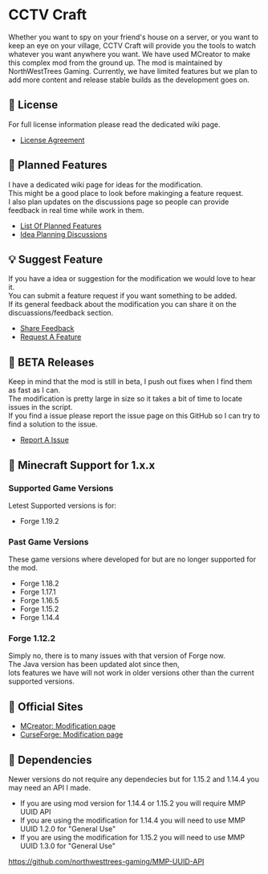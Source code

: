 # CCTV Craft
Whether you want to spy on your friend's house on a server, or you want to keep an eye on your village, CCTV Craft will provide you the tools to watch whatever you want anywhere you want. We have used MCreator to make this complex mod from the ground up. The mod is maintained by NorthWestTrees Gaming. Currently, we have limited features but we plan to add more content and release stable builds as the development goes on.

## 📃 License
For full license information please read the dedicated wiki page.
- [License Agreement](https://github.com/northwesttrees-gaming/CCTV-Craft/wiki/License)

## 📌 Planned Features
I have a dedicated wiki page for ideas for the modification.  
This might be a good place to look before makinging a feature request.  
I also plan updates on the discussions page so people can provide feedback in real time while work in them.
- [List Of Planned Features](https://github.com/northwesttrees-gaming/CCTV-Craft/wiki/Planned-Features)
- [Idea Planning Discussions](https://github.com/northwesttrees-gaming/CCTV-Craft/discussions/categories/idea-planning)

## 💡 Suggest Feature
If you have a idea or suggestion for the modification we would love to hear it.  
You can submit a feature request if you want something to be added.  
If its general feedback about the modification you can share it on the discuassions/feedback section.
- [Share Feedback](https://github.com/northwesttrees-gaming/CCTV-Craft/discussions/categories/feedback)
- [Request A Feature](https://github.com/northwesttrees-gaming/CCTV-Craft/issues/new?assignees=&labels=New%2CFeature&template=feature-request.yml&title=%5BFeature%5D+%3Ctitle%3E)

## 🧪 BETA Releases
Keep in mind that the mod is still in beta, I push out fixes when I find them as fast as I can.  
The modification is pretty large in size so it takes a bit of time to locate issues in the script.  
If you find a issue please report the issue page on this GitHub so I can try to find a solution to the issue.
- [Report A Issue](https://github.com/northwesttrees-gaming/CCTV-Craft/issues/new?assignees=&labels=New%2CBug&template=bug-report.yml&title=%5BBug%5D+%3Ctitle%3E)

## 🔨 Minecraft Support for 1.x.x
### Supported Game Versions
Letest Supported versions is for:
- Forge 1.19.2

### Past Game Versions
These game versions where developed for but are no longer supported for the mod.
- Forge 1.18.2
- Forge 1.17.1
- Forge 1.16.5
- Forge 1.15.2
- Forge 1.14.4
  
### Forge 1.12.2
Simply no, there is to many issues with that version of Forge now.  
The Java version has been updated alot since then,  
lots features we have will not work in older versions other than the current supported versions.

## 🔗 Official Sites
- [MCreator: Modification page](https://mcreator.net/modification/61192/cctv-craft)  
- [CurseForge: Modification page](https://www.curseforge.com/minecraft/mc-mods/cctv-craft)

## 🧩 Dependencies
Newer versions do not require any dependecies but for 1.15.2 and 1.14.4 you may need an API I made.
- If you are using mod version for 1.14.4 or 1.15.2 you will require MMP UUID API  
- If you are using the modification for 1.14.4 you will need to use MMP UUID 1.2.0 for "General Use"  
- If you are using the modification for 1.15.2 you will need to use MMP UUID 1.3.0 for "General Use"  

https://github.com/northwesttrees-gaming/MMP-UUID-API
